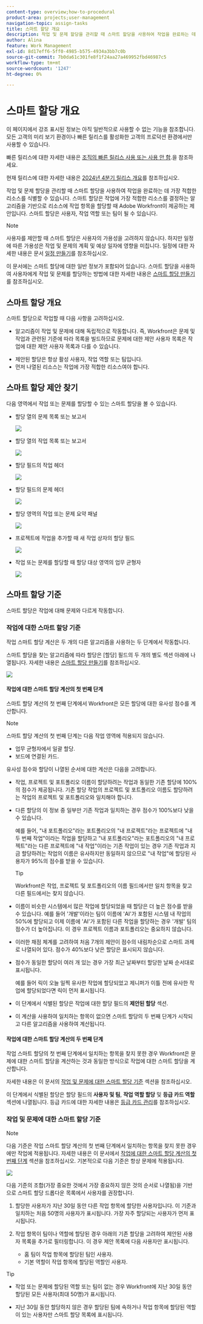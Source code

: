 ```yaml
---
content-type: overview;how-to-procedural
product-area: projects;user-management
navigation-topic: assign-tasks
title: 스마트 할당 개요
description: 작업 및 문제 할당을 관리할 때 스마트 할당을 사용하여 작업을 완료하는 데 가장 적합한 사용자를 식별할 수 있습니다. 스마트 할당은 작업에 가장 적합한 리소스를 결정하는 알고리즘을 기반으로 리소스에 작업 항목을 할당할 때 Adobe Workfront이 제공하는 제안입니다.
author: Alina
feature: Work Management
exl-id: 8d17eff6-5ff0-4985-b575-4934a3bb7c0b
source-git-commit: 7b0da61c301fe8f1f24aa27a469952fbd46987c5
workflow-type: tm+mt
source-wordcount: '1247'
ht-degree: 0%

---
```


# 스마트 할당 개요

<!--Audited: 07/2024-->

<!--keep the yellow around the Rate card job roles and the Preview intro for those-->

<span class="preview">이 페이지에서 강조 표시된 정보는 아직 일반적으로 사용할 수 없는 기능을 참조합니다. 모든 고객의 미리 보기 환경이나 빠른 릴리스를 활성화한 고객의 프로덕션 환경에서만 사용할 수 있습니다.</span>

<span class="preview">빠른 릴리스에 대한 자세한 내용은 [조직의 빠른 릴리스 사용 또는 사용 안 함](/help/quicksilver/administration-and-setup/set-up-workfront/configure-system-defaults/enable-fast-release-process.md).</span>을 참조하세요.

<span class="preview">현재 릴리스에 대한 자세한 내용은 [2024년 4분기 릴리스 개요](/help/quicksilver/product-announcements/product-releases/24-q4-release-activity/24-q4-release-overview.md)를 참조하십시오.</span>

작업 및 문제 할당을 관리할 때 스마트 할당을 사용하여 작업을 완료하는 데 가장 적합한 리소스를 식별할 수 있습니다. 스마트 할당은 작업에 가장 적합한 리소스를 결정하는 알고리즘을 기반으로 리소스에 작업 항목을 할당할 때 Adobe Workfront이 제공하는 제안입니다. 스마트 할당은 사용자, 작업 역할 또는 팀이 될 수 있습니다.

>[!NOTE]
>
>사용자를 제안할 때 스마트 할당은 사용자의 가용성을 고려하지 않습니다. 하지만 일정에 따른 가용성은 작업 및 문제의 계획 및 예상 일자에 영향을 미칩니다. 일정에 대한 자세한 내용은 문서 [일정 만들기](../../../administration-and-setup/set-up-workfront/configure-timesheets-schedules/create-schedules.md)를 참조하십시오.

이 문서에는 스마트 할당에 대한 일반 정보가 포함되어 있습니다. 스마트 할당을 사용하여 사용자에게 작업 및 문제를 할당하는 방법에 대한 자세한 내용은 [스마트 할당 만들기](../../../manage-work/tasks/assign-tasks/make-smart-assignments.md)를 참조하십시오.

## 스마트 할당 개요

스마트 할당으로 작업할 때 다음 사항을 고려하십시오.

* <span class="preview">알고리즘이 작업 및 문제에 대해 독립적으로 작동합니다. 즉, Workfront은 문제 및 작업과 관련된 기준에 따라 목록을 빌드하므로 문제에 대한 제안 사용자 목록은 작업에 대한 제안 사용자 목록과 다를 수 있습니다. </span>
<!--not sure this is accurate: * Smart assignments do not recommend job roles or teams. Instead, they are suggestions of users who are best fit to complete a task or an issue. -->
* 제안된 할당은 항상 활성 사용자, 작업 역할 또는 팀입니다.
* 먼저 나열된 리소스는 작업에 가장 적합한 리소스여야 합니다.

## 스마트 할당 제안 찾기

다음 영역에서 작업 또는 문제를 할당할 수 있는 스마트 할당을 볼 수 있습니다.

* 할당 열의 문제 목록 또는 보고서

  ![](assets/smart-assignments-issue-list.png)

* 할당 열의 작업 목록 또는 보고서

  <span class="preview">![](assets/smart-assignments-task-list.png)</span>

* 할당 필드의 작업 헤더

  <span class="preview">![](assets/smart-assignments-task-header-nwe-350x302.png)</span>

* 할당 필드의 문제 헤더

  ![](assets/smart-assignments-issue-header.png)

* 할당 영역의 작업 또는 문제 요약 패널

  ![](assets/issue-assignments-summary-panel.png)

* 프로젝트에 작업을 추가할 때 새 작업 상자의 할당 필드

  <span class="preview">![](assets/smart-assignments-new-task-modal.png)</span>

<!--this is not possible in the new home  - we have Summary there: 
* The Assignments field for an item listed in the Home area, when you open a task or issue

  ![](assets/smart-assignments-in-home-nwe-350x216.png)
-->

* 작업 또는 문제를 할당할 때 할당 대상 영역의 업무 균형자

  <span class="preview">![](assets/smart-assignments-workload-balancer-bulk-assignments.png)</span>


## 스마트 할당 기준

스마트 할당은 작업에 대해 문제와 다르게 작동합니다.

### 작업에 대한 스마트 할당 기준

작업 스마트 할당 계산은 <span class="preview">두 개의 다른 알고리즘을 사용하는 두 단계에서 작동합니다.</span>

<span class="preview">스마트 할당을 찾는 알고리즘에 따라 할당은 [할당] 필드의 두 개의 별도 섹션 아래에 나열됩니다.</span> 자세한 내용은 [스마트 할당 만들기](/help/quicksilver/manage-work/tasks/assign-tasks/make-smart-assignments.md)를 참조하십시오.

![](assets/smart-assignments-task-list.png)

<div class="preview">

#### 작업에 대한 스마트 할당 계산의 첫 번째 단계

스마트 할당 계산의 첫 번째 단계에서 Workfront은 모든 할당에 대한 유사성 점수를 계산합니다.

>[!NOTE]
>
>스마트 할당 계산의 첫 번째 단계는 다음 작업 영역에 적용되지 않습니다.
>
>* 업무 균형자에서 일괄 할당.
>* 보드에 연결된 카드.


유사성 점수와 할당이 나열된 순서에 대한 계산은 다음을 고려합니다.

* 작업, 프로젝트 및 포트폴리오 이름이 할당하려는 작업과 동일한 기존 할당에 100%의 점수가 제공됩니다. 기존 할당 작업의 프로젝트 및 포트폴리오 이름도 할당하려는 작업의 프로젝트 및 포트폴리오와 일치해야 합니다.

* 다른 할당의 이 정보 중 일부만 기존 작업과 일치하는 경우 점수가 100%보다 낮을 수 있습니다.

  예를 들어, &quot;내 포트폴리오&quot;라는 포트폴리오의 &quot;내 프로젝트&quot;라는 프로젝트에 &quot;내 두 번째 작업&quot;이라는 작업을 할당하고 &quot;내 포트폴리오&quot;라는 포트폴리오의 &quot;내 프로젝트&quot;라는 다른 프로젝트에 &quot;내 작업&quot;이라는 기존 작업이 있는 경우 기존 작업과 지금 할당하려는 작업의 이름은 유사하지만 동일하지 않으므로 &quot;내 작업&quot;에 할당된 사용자가 95%의 점수를 받을 수 있습니다.

  >[!TIP]
  >
  >  Workfront은 작업, 프로젝트 및 포트폴리오의 이름 필드에서만 일치 항목을 찾고 다른 필드에서는 찾지 않습니다.

* 이름이 비슷한 시스템에서 많은 작업에 할당되었을 때 할당은 더 높은 점수를 받을 수 있습니다. 예를 들어 &#39;개발&#39;이라는 팀이 이름에 &#39;AI&#39;가 포함된 시스템 내 작업의 50%에 할당되고 이제 이름에 &#39;AI&#39;가 포함된 다른 작업을 할당하는 경우 &#39;개발&#39; 팀의 점수가 더 높아집니다. 이 경우 프로젝트 이름과 포트폴리오는 중요하지 않습니다.

* 이러한 채점 체계를 고려하여 처음 7개의 제안이 점수의 내림차순으로 스마트 과제로 나열되어 있다. 점수가 40%보다 낮은 할당은 표시되지 않습니다.

* 점수가 동일한 할당이 여러 개 있는 경우 가장 최근 날짜부터 할당한 날짜 순서대로 표시됩니다.

  예를 들어 릭이 오늘 일찍 유사한 작업에 할당되었고 제니퍼가 이틀 전에 유사한 작업에 할당되었다면 릭이 먼저 표시됩니다.

* 이 단계에서 식별된 할당은    작업에 대한 할당 필드의 **제안된 할당** 섹션.

* 이 계산을 사용하여 일치하는 항목이 없으면 스마트 할당의 두 번째 단계가 시작되고 다른 알고리즘을 사용하여 계산됩니다.

</div>

#### 작업에 대한 스마트 할당 계산의 두 번째 단계

작업 스마트 할당의 첫 번째 단계에서 일치하는 항목을 찾지 못한 경우 Workfront은 문제에 대한 스마트 할당을 계산하는 것과 동일한 방식으로 작업에 대한 스마트 할당을 계산합니다.

자세한 내용은 이 문서의 [작업 및 문제에 대한 스마트 할당 기준](#smart-assignments-criteria-for-tasks-and-issues) 섹션을 참조하십시오.

이 단계에서 식별된 할당은 할당 필드의 **사용자 및 팀**, **작업 역할 할당** 및 <span class="preview">**등급 카드 역할**</span> 섹션에 나열됩니다. <span class="preview">등급 카드에 대한 자세한 내용은 [등급 카드 관리](/help/quicksilver/administration-and-setup/set-up-workfront/configure-system-defaults/manage-rate-cards.md)</span>를 참조하십시오. <!--keep the rate cards roles in yellow after the release of assignments to Prod-->

### 작업 및 문제에 대한 스마트 할당 기준


>[!NOTE]
>
>다음 기준은 작업 스마트 할당 계산의 첫 번째 단계에서 일치하는 항목을 찾지 못한 경우에만 작업에 적용됩니다. 자세한 내용은 이 문서에서 [작업에 대한 스마트 할당 계산의 첫 번째 단계](#first-phase-of-smart-assignment-calculation-for-tasks) 섹션을 참조하십시오. 기본적으로 다음 기준은 항상 문제에 적용됩니다.

![](assets/smart-assignments-issue-header.png)

다음 기준의 조합(가장 중요한 것에서 가장 중요하지 않은 것의 순서로 나열됨)을 기반으로 스마트 할당 드롭다운 목록에서 사용자를 권장합니다.

1. 할당한 사용자가 지난 30일 동안 다른 작업 항목에 할당한 사용자입니다. 이 기준과 일치하는 처음 50명의 사용자가 표시됩니다. 가장 자주 할당되는 사용자가 먼저 표시됩니다.

2. 작업 항목이 팀이나 역할에 할당된 경우 아래의 기존 할당을 고려하여 제안된 사용자 목록을 추가로 필터링합니다. 이 경우 제안 목록에 다음 사용자만 표시됩니다.

   * 홈 팀이 작업 항목에 할당된 팀인 사용자.
   * 기본 역할이 작업 항목에 할당된 역할인 사용자.

>[!TIP]
>
>* 작업 또는 문제에 할당된 역할 또는 팀이 없는 경우 Workfront에 지난 30일 동안 할당된 모든 사용자(최대 50명)가 표시됩니다.
>
>* 지난 30일 동안 할당하지 않은 경우 할당된 팀에 속하거나 작업 항목에 할당된 역할이 있는 사용자만 스마트 할당 목록에 표시됩니다.



<!--the commented out piece in the tip above was live before but I am not totally sure that smart assignments look at your team. I think they look JUST at the team/ role assigned to the work item; see this help site request for more info: https://experience.adobe.com/#/@adobeinternalworkfront/so:hub-Hub/workfront/issue/62fd222200037eb87572c5b6ad6bf53e/overview -->
<!--
<div data-mc-conditions="QuicksilverOrClassic.Draft mode">
<div>
<h3>Smart assignments criteria for the Production environment</h3>
<p>(NOTE: drafted,this was the case BEFORE we updated the logic in the WB - with the 21.4 release)</p>
</div>
<p>Smart assignments display on tasks and issues when the following conditions are met:</p>
<ul>
<li>The task or issue is subordinate to a parent task or issue that has a user, team, or job role currently assigned. </li>
</ul>
<p>Smart assignments display the top twenty recommendations based on a proprietary algorithm that uses your own team information.</p>
<p>Users are recommended in the smart assignments drop-down list based on a combination of the following criteria (listed in order from most important to least important):</p>
<ul>
<li>The user has the team assigned to the task or issue designated as their Home Team</li>
<li>The user is also assigned to the parent task</li>
<li>The user has the same primary job role as is currently assigned to the task or issue</li>
<li>The user has the team assigned to the parent task or issue designated as their Home Team</li>
<li>The user is associated with the same primary job role currently assigned to the parent task</li>
<li>The user is a member of the same team as the user who assigned the task or issue and the team is designated as their Home Team</li>
<li>The user is a member of the same Home Group as the user who is assigning the task or issue</li>
<li>The user has the same primary job role as the user who is assigning the task or issue.</li>
</ul>
</div>
-->

<!--
<div data-mc-conditions="QuicksilverOrClassic.Draft mode">
<h2>Make smart assignments</h2>
<p>(NOTE:&nbsp;this was moved to its own article: make-smart-assignments.) </p>
<p>Smart assignments are available in most locations where you can make assignments in Workfront.</p>
<p>You can use smart assignments on tasks and issues that have previously been assigned to a job role or a team.</p> <note type="note">
You must have a Plan or a Work license and have at least Contribute permissions to a task or an issue to be able to make assignments to the task or the issue. You must have the Make Assignments option enabled in your permission level to make assignments.
</note>
<p>To use smart assignments:</p>
<ol>
<li value="1">Navigate to an issue or a task and click one of the following fields to edit them: <br>
<ul>
<li><p data-mc-conditions="QuicksilverOrClassic.Quicksilver">The <strong>Assignments</strong> field in the task or issue header</p></li>
<li>The <strong>Assignments</strong> field of a task or issue list using in-line editing in a task or issue list. </li>
<li>The <strong>Assignee</strong> field after you have clicked <strong>Advanced</strong> from a task or an issue. </li>
</ul></li>
<li value="2"> <p>Place your cursor in the assignment field, and wait for two seconds, then the <strong>Suggestions</strong> list is displayed.</p> <p>Users displayed in this list are the smart assignment suggestions for the task or the issue.<br></p> <p> <img src="assets/nwe-smart-assignment-suggestions-350x160.png" style="width: 350;height: 160;" data-mc-conditions="QuicksilverOrClassic.Quicksilver"> </p> </li>
<li value="3"> <p>Select the user in the recommendations list by clicking their name. </p> <p>If there are no suggestions, the suggestion list does not open.</p> </li>
<li value="4">(Optional) If you do not want to use one of the recommended users from the smart assignments list, start typing the name of the desired user and select the name when it appears in the list.</li>
<li value="5">Click <strong>Enter</strong> to make the assignment. </li>
</ol>
</div>
-->
